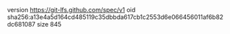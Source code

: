 version https://git-lfs.github.com/spec/v1
oid sha256:a13e4a5d164cd485119c35dbbda617cb1c2553d6e066456011af6b82dc681087
size 845
